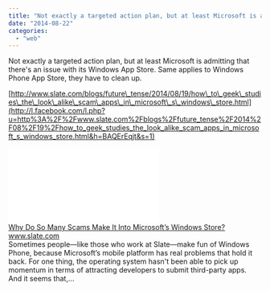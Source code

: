 ```yaml
---
title: "Not exactly a targeted action plan, but at least Microsoft is admitting that the..."
date: "2014-08-22"
categories: 
  - "web"
---
```


Not exactly a targeted action plan, but at least Microsoft is admitting that there's an issue with its Windows App Store. Same applies to Windows Phone App Store, they have to clean up.  
  
[http://www.slate.com/blogs/future\_tense/2014/08/19/how\_to\_geek\_studies\_the\_look\_alike\_scam\_apps\_in\_microsoft\_s\_windows\_store.html](http://l.facebook.com/l.php?u=http%3A%2F%2Fwww.slate.com%2Fblogs%2Ffuture_tense%2F2014%2F08%2F19%2Fhow_to_geek_studies_the_look_alike_scam_apps_in_microsoft_s_windows_store.html&h=BAQErEqjt&s=1)  
  
  
[![](images/safe_image.php?d=AQA3z2v-Vr0dL05e&w=158&h=158&url=http%3A%2F%2Fwww.slate.com%2Fcontent%2Fdam%2Fslate%2Fblogs%2Ffuture_tense%2F2014%2F08%2F18%2Fwindows2.jpg%2F_jcr_content%2Frenditions%2Fcq5dam.web.1280.1280.jpeg)](http://l.facebook.com/l.php?u=http%3A%2F%2Fwww.slate.com%2Fblogs%2Ffuture_tense%2F2014%2F08%2F19%2Fhow_to_geek_studies_the_look_alike_scam_apps_in_microsoft_s_windows_store.html&h=nAQHOgnnX&s=1)  
[Why Do So Many Scams Make It Into Microsoft’s Windows Store?](http://l.facebook.com/l.php?u=http%3A%2F%2Fwww.slate.com%2Fblogs%2Ffuture_tense%2F2014%2F08%2F19%2Fhow_to_geek_studies_the_look_alike_scam_apps_in_microsoft_s_windows_store.html&h=OAQHVi4uZ&s=1)  
www.slate.com  
Sometimes people—like those who work at Slate—make fun of Windows Phone, because Microsoft’s mobile platform has real problems that hold it back. For one thing, the operating system hasn't been able to pick up momentum in terms of attracting developers to submit third-party apps. And it seems that,…
